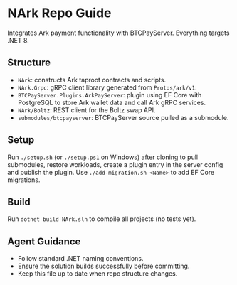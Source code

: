# NArk Repo Guide
Integrates Ark payment functionality with BTCPayServer. Everything targets .NET 8.

## Structure
- `NArk`: constructs Ark taproot contracts and scripts.
- `NArk.Grpc`: gRPC client library generated from `Protos/ark/v1`.
- `BTCPayServer.Plugins.ArkPayServer`: plugin using EF Core with PostgreSQL to store Ark wallet data and call Ark gRPC services.
- `NArk/Boltz`: REST client for the Boltz swap API.
- `submodules/btcpayserver`: BTCPayServer source pulled as a submodule.

## Setup
Run `./setup.sh` (or `./setup.ps1` on Windows) after cloning to pull submodules, restore workloads, create a plugin entry in the server config and publish the plugin. Use `./add-migration.sh <Name>` to add EF Core migrations.

## Build
Run `dotnet build NArk.sln` to compile all projects (no tests yet).

## Agent Guidance
- Follow standard .NET naming conventions.
- Ensure the solution builds successfully before committing.
- Keep this file up to date when repo structure changes.
